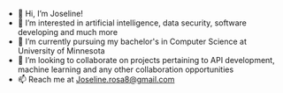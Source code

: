 - 👋 Hi, I’m Joseline!
- 👀 I’m interested in artificial intelligence, data security, software developing and much more
- 🌱 I’m currently pursuing my bachelor's in Computer Science at University of Minnesota
- 💞️ I’m looking to collaborate on projects pertaining to API development, machine learning and any other collaboration opportunities
- 📫 Reach me at Joseline.rosa8@gmail.com

<!---
a-rishabh/a-rishabh is a ✨ special ✨ repository because its `README.md` (this file) appears on your GitHub profile.
You can click the Preview link to take a look at your changes.
--->
